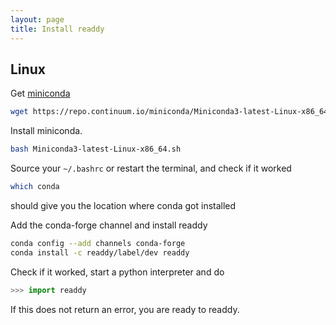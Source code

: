 ```yaml
---
layout: page
title: Install readdy
---
```


## Linux

Get [miniconda](https://conda.io/docs/install/quick.html)
```bash
wget https://repo.continuum.io/miniconda/Miniconda3-latest-Linux-x86_64.sh
```
Install miniconda.
```bash
bash Miniconda3-latest-Linux-x86_64.sh
```
Source your `~/.bashrc` or restart the terminal, and check if it worked
```bash
which conda
```
should give you the location where conda got installed

Add the conda-forge channel and install readdy
```bash
conda config --add channels conda-forge
conda install -c readdy/label/dev readdy
```
Check if it worked, start a python interpreter and do
```python
>>> import readdy
```
If this does not return an error, you are ready to readdy.
